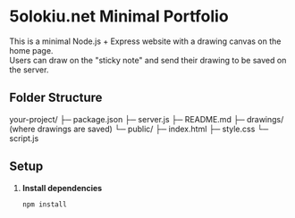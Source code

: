 # 5olokiu.net Minimal Portfolio

This is a minimal Node.js + Express website with a drawing canvas on the home page.  
Users can draw on the "sticky note" and send their drawing to be saved on the server.

## Folder Structure

your-project/
├─ package.json
├─ server.js
├─ README.md
├─ drawings/          (where drawings are saved)
└─ public/
├─ index.html
├─ style.css
└─ script.js

## Setup

1. **Install dependencies**  
   ```bash
   npm install